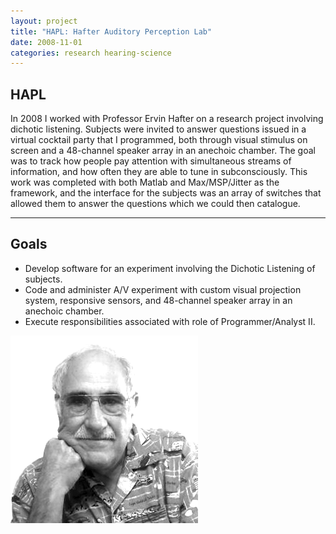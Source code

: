 ```yaml
---
layout: project
title: "HAPL: Hafter Auditory Perception Lab"
date: 2008-11-01
categories: research hearing-science
---
```


HAPL
---
In 2008 I worked with Professor Ervin Hafter on a research project involving dichotic listening. Subjects were invited to answer questions issued in a virtual cocktail party that I programmed, both through visual stimulus on screen and a 48-channel speaker array in an anechoic chamber. The goal was to track how people pay attention with simultaneous streams of information, and how often they are able to tune in subconsciously. This work was completed with both Matlab and Max/MSP/Jitter as the framework, and the interface for the subjects was an array of switches that allowed them to answer the questions which we could then catalogue.

---

Goals
--
- Develop software for an experiment involving the Dichotic Listening of subjects. 
- Code and administer A/V experiment with custom visual projection system, responsive sensors, and 48-channel speaker array in an anechoic chamber.  
- Execute responsibilities associated with role of Programmer/Analyst II.

![Ervin Hafter](/assets/ervin.png)

<!-- 

![Wall](/assets/hapl_wall.png)

-->